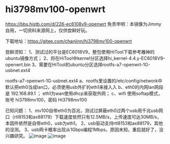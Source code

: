# hi3798mv100-openwrt
https://bbs.histb.com/d/226-ec6108v9-openwrt
免责申明：本镜像为Jimmy自用，一切资料来源网上，仅供尝鲜好玩。

下载地址：https://gitee.com/chanjinn/hi3798mv100-openwrt

尝鲜须知：
1、测试过的平台是EC6018V9，整包使用HiTool下载参考雕神的ubuntu镜像方式；
2、将在HiTool中kernel分区选择hi_kernel-4.4.y-EC6018V9-openwrt.bin
3、需要在HiTool的ubuntu分区选择rootfs-a7-openwrt-1G-usbnet.ext4

rootfs-a7-openwrt-1G-usbnet.ext4
a、rootfs里设置的/etc/config/network中默认把eth0当成lan口，必须使用usb外扩的eth1来接入入
b、eth0的内网lan网段是 192.168.89.1 ； eth1为wan使用dhcp来获取外网；
c、wifi 使用softap模式，账号 hi3798mv100，密码 Hi3798mv100

已知问题：
1、mv100自带eth0为百兆，测试过屏蔽eth0过两个usb用千兆usb网口（rtl8153和ax88179）下载速度依然只有12.5MB/s，上传速度可达30MB/s，本固件依然是自带eth0，usb为eth1。
2、usb驱动支持rtl8153和ax88179，其他的没测。
3、usb网卡概率出现从1Gbps编程1Mbps，原因未知，重启就好了，没兴趣研究。
![image](https://user-images.githubusercontent.com/23007737/203189748-10e1754d-3744-47fd-9dc7-d6c36ba97e46.png)
![image](https://user-images.githubusercontent.com/23007737/203189858-8d0c7618-ca92-44a6-87ff-5dbe64fda508.png)

